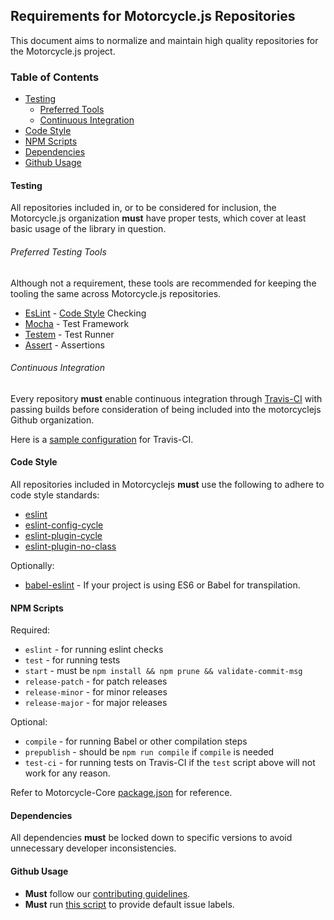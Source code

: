 ## Requirements for Motorcycle.js Repositories

This document aims to normalize and maintain high quality
repositories for the Motorcycle.js project.

### Table of Contents
- [Testing](#testing)
  - [Preferred Tools](#preferred-testing-tools)
  - [Continuous Integration](#continuous-integration)
- [Code Style](#code-style)
- [NPM Scripts](#npm-scripts)
- [Dependencies](#dependencies)
- [Github Usage](#github-usage)

#### Testing

All repositories included in, or to be considered for inclusion, the
Motorcycle.js organization **must** have proper tests, which cover at
least basic usage of the library in question.

###### Preferred Testing Tools
Although not a requirement, these tools are recommended for keeping
the tooling the same across Motorcycle.js repositories.

- [EsLint](http://eslint.org/) - [Code Style](#code-style) Checking
- [Mocha](https://mochajs.org/) - Test Framework
- [Testem](https://github.com/testem/testem) - Test Runner
- [Assert](https://github.com/defunctzombie/commonjs-assert) - Assertions

###### Continuous Integration
Every repository **must** enable continuous integration through
[Travis-CI](https://travis-ci.org/) with passing builds before
consideration of being included into the motorcyclejs Github
organization.

Here is a [sample configuration](example-travis.yml) for Travis-CI.

#### Code Style

All repositories included in Motorcyclejs **must** use the following to
adhere to code style standards:
- [eslint](http://eslint.org)
- [eslint-config-cycle](https://github.com/cyclejs/eslint-config-cycle)
- [eslint-plugin-cycle](https://github.com/cyclejs/eslint-plugin-cycle)
- [eslint-plugin-no-class](https://github.com/emmenko/eslint-plugin-no-class)

Optionally:
- [babel-eslint](https://github.com/babel/babel-eslint) - If your
project is using ES6 or Babel for transpilation.

#### NPM Scripts
Required:
- `eslint` - for running eslint checks
- `test` - for running tests
- `start` - must be `npm install && npm prune && validate-commit-msg`
- `release-patch` - for patch releases
- `release-minor` - for minor releases
- `release-major` - for major releases

Optional:
- `compile` - for running Babel or other compilation steps
- `prepublish` - should be `npm run compile` if `compile` is needed
- `test-ci` - for running tests on Travis-CI if the `test` script above
will not work for any reason.

Refer to Motorcycle-Core
[package.json](https://github.com/motorcyclejs/core/blob/develop/package.json)
for reference.

#### Dependencies

All dependencies **must** be locked down to specific versions to avoid
unnecessary developer inconsistencies.

#### Github Usage

- **Must** follow our [contributing guidelines](CONTRIBUTING.md).
- **Must** run
[this script](https://gist.github.com/Frikki/f27c97d800dd36b32fbe) to
provide default issue labels.
